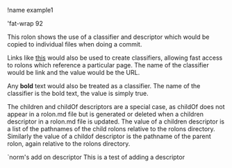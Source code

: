 !name example1

'fat-wrap 92

This rolon shows the use of a classifier and descriptor which would be copied to individual files when doing a commit.

Links like [this](https://github.com/rolonicArk/gitARK/new/master/docs) would also be used to create classifiers,
allowing fast access to rolons which reference a particular page. The name of the classifier would be link and
the value would be the URL.

Any **bold** text would also be treated as a classifier. The name of the classifier is the bold text, the value is simply true.

The children and childOf descriptors are a special case, as childOf does not appear in a rolon.md file 
but is generated or deleted when a children descriptor in a rolon.md file is updated. 
The value of a children descriptor is a list of the pathnames of the child rolons relative to the rolons directory.
Similarly the value of a childof descriptor is the pathname of the parent rolon, again relative to the rolons directory.

`norm's add on descriptor
This is a test of adding a descriptor

